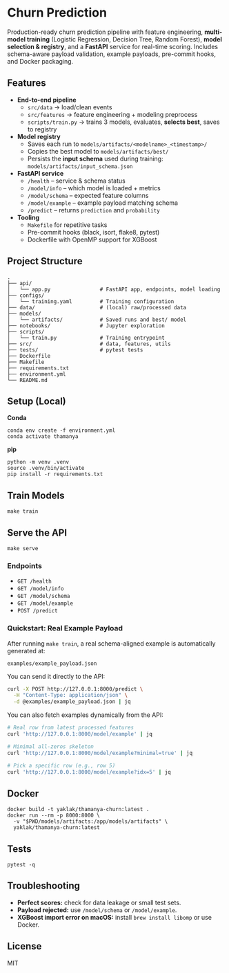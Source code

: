 # Churn Prediction

Production-ready churn prediction pipeline with feature engineering, **multi-model training** (Logistic Regression, Decision Tree, Random Forest), **model selection & registry**, and a **FastAPI** service for real-time scoring. Includes schema-aware payload validation, example payloads, pre-commit hooks, and Docker packaging.

## Features

- **End-to-end pipeline**
  - `src/data` → load/clean events
  - `src/features` → feature engineering + modeling preprocess
  - `scripts/train.py` → trains 3 models, evaluates, **selects best**, saves to registry
- **Model registry**
  - Saves each run to `models/artifacts/<modelname>_<timestamp>/`
  - Copies the best model to `models/artifacts/best/`
  - Persists the **input schema** used during training: `models/artifacts/input_schema.json`
- **FastAPI service**
  - `/health` – service & schema status
  - `/model/info` – which model is loaded + metrics
  - `/model/schema` – expected feature columns
  - `/model/example` – example payload matching schema
  - `/predict` – returns `prediction` and `probability`
- **Tooling**
  - `Makefile` for repetitive tasks
  - Pre-commit hooks (black, isort, flake8, pytest)
  - Dockerfile with OpenMP support for XGBoost

## Project Structure

```
.
├── api/
│   └── app.py                # FastAPI app, endpoints, model loading
├── configs/
│   └── training.yaml         # Training configuration
├── data/                     # (local) raw/processed data
├── models/
│   └── artifacts/            # Saved runs and best/ model
├── notebooks/                # Jupyter exploration
├── scripts/
│   └── train.py              # Training entrypoint
├── src/                      # data, features, utils
├── tests/                    # pytest tests
├── Dockerfile
├── Makefile
├── requirements.txt
├── environment.yml
└── README.md
```

## Setup (Local)

**Conda**

```
conda env create -f environment.yml
conda activate thamanya
```

**pip**

```
python -m venv .venv
source .venv/bin/activate
pip install -r requirements.txt
```

## Train Models

```
make train
```

## Serve the API

```
make serve
```


### Endpoints

- `GET /health`
- `GET /model/info`
- `GET /model/schema`
- `GET /model/example`
- `POST /predict`

### Quickstart: Real Example Payload

After running `make train`, a real schema-aligned example is automatically generated at:

```
examples/example_payload.json
```

You can send it directly to the API:

```bash
curl -X POST http://127.0.0.1:8000/predict \
  -H "Content-Type: application/json" \
  -d @examples/example_payload.json | jq
```

You can also fetch examples dynamically from the API:

```bash
# Real row from latest processed features
curl 'http://127.0.0.1:8000/model/example' | jq

# Minimal all-zeros skeleton
curl 'http://127.0.0.1:8000/model/example?minimal=true' | jq

# Pick a specific row (e.g., row 5)
curl 'http://127.0.0.1:8000/model/example?idx=5' | jq
```

## Docker

```
docker build -t yaklak/thamanya-churn:latest .
docker run --rm -p 8000:8000 \
  -v "$PWD/models/artifacts:/app/models/artifacts" \
  yaklak/thamanya-churn:latest
```

## Tests

```
pytest -q
```

## Troubleshooting

- **Perfect scores:** check for data leakage or small test sets.
- **Payload rejected:** use `/model/schema` or `/model/example`.
- **XGBoost import error on macOS:** install `brew install libomp` or use Docker.

## License

MIT
